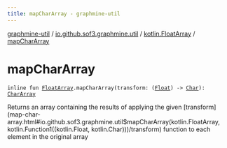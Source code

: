```yaml
---
title: mapCharArray - graphmine-util
---
```


[graphmine-util](../../index.html) / [io.github.sof3.graphmine.util](../index.html) / [kotlin.FloatArray](index.html) / [mapCharArray](./map-char-array.html)

# mapCharArray

`inline fun `[`FloatArray`](https://kotlinlang.org/api/latest/jvm/stdlib/kotlin/-float-array/index.html)`.mapCharArray(transform: (`[`Float`](https://kotlinlang.org/api/latest/jvm/stdlib/kotlin/-float/index.html)`) -> `[`Char`](https://kotlinlang.org/api/latest/jvm/stdlib/kotlin/-char/index.html)`): `[`CharArray`](https://kotlinlang.org/api/latest/jvm/stdlib/kotlin/-char-array/index.html)

Returns an array containing the results of applying the given [transform](map-char-array.html#io.github.sof3.graphmine.util$mapCharArray(kotlin.FloatArray, kotlin.Function1((kotlin.Float, kotlin.Char)))/transform) function to each element in the
original array

